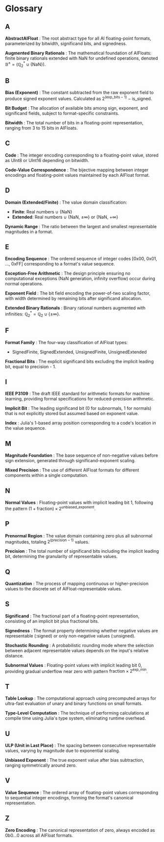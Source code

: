 # Glossary

## A

**AbstractAIFloat**
: The root abstract type for all AI floating-point formats, parameterized by bitwidth, significand bits, and signedness.

**Augmented Binary Rationals**
: The mathematical foundation of AIFloats: finite binary rationals extended with NaN for undefined operations, denoted $\mathbb{B}^\diamond = (\mathbb{Q}_2^* \cup \{\text{NaN}\})$.

## B

**Bias (Exponent)**
: The constant subtracted from the raw exponent field to produce signed exponent values. Calculated as $2^{(\text{exp\_bits} - 1)} - \text{is\_signed}$.

**Bit Budget**
: The allocation of available bits among sign, exponent, and significand fields, subject to format-specific constraints.

**Bitwidth**
: The total number of bits in a floating-point representation, ranging from 3 to 15 bits in AIFloats.

## C

**Code**
: The integer encoding corresponding to a floating-point value, stored as UInt8 or UInt16 depending on bitwidth.

**Code-Value Correspondence**
: The bijective mapping between integer encodings and floating-point values maintained by each AIFloat format.

## D

**Domain (Extended/Finite)**
: The value domain classification:
- **Finite**: Real numbers ∪ {NaN}
- **Extended**: Real numbers ∪ {NaN, ±∞} or {NaN, +∞}

**Dynamic Range**
: The ratio between the largest and smallest representable magnitudes in a format.

## E

**Encoding Sequence**
: The ordered sequence of integer codes [0x00, 0x01, ..., 0xFF] corresponding to a format's value sequence.

**Exception-Free Arithmetic**
: The design principle ensuring no computational exceptions (NaN generation, infinity overflow) occur during normal operations.

**Exponent Field**
: The bit field encoding the power-of-two scaling factor, with width determined by remaining bits after significand allocation.

**Extended Binary Rationals**
: Binary rational numbers augmented with infinities: $\mathbb{Q}_2^* = \mathbb{Q}_2 \cup \{\pm\infty\}$.

## F

**Format Family**
: The four-way classification of AIFloat types:
- SignedFinite, SignedExtended, UnsignedFinite, UnsignedExtended

**Fractional Bits**
: The explicit significand bits excluding the implicit leading bit, equal to precision - 1.

## I

**IEEE P3109**
: The draft IEEE standard for arithmetic formats for machine learning, providing formal specifications for reduced-precision arithmetic.

**Implicit Bit**
: The leading significand bit (0 for subnormals, 1 for normals) that is not explicitly stored but assumed based on exponent value.

**Index**
: Julia's 1-based array position corresponding to a code's location in the value sequence.

## M

**Magnitude Foundation**
: The base sequence of non-negative values before sign extension, generated through significand-exponent scaling.

**Mixed Precision**
: The use of different AIFloat formats for different components within a single computation.

## N

**Normal Values**
: Floating-point values with implicit leading bit 1, following the pattern $(1 + \text{fraction}) \times 2^{\text{unbiased\_exponent}}$.

## P

**Prenormal Region**
: The value domain containing zero plus all subnormal magnitudes, totaling $2^{(\text{precision} - 1)}$ values.

**Precision**
: The total number of significand bits including the implicit leading bit, determining the granularity of representable values.

## Q

**Quantization**
: The process of mapping continuous or higher-precision values to the discrete set of AIFloat-representable values.

## S

**Significand**
: The fractional part of a floating-point representation, consisting of an implicit bit plus fractional bits.

**Signedness**
: The format property determining whether negative values are representable (:signed) or only non-negative values (:unsigned).

**Stochastic Rounding**
: A probabilistic rounding mode where the selection between adjacent representable values depends on the input's relative distance.

**Subnormal Values**
: Floating-point values with implicit leading bit 0, providing gradual underflow near zero with pattern $\text{fraction} \times 2^{\text{exp\_min}}$.

## T

**Table Lookup**
: The computational approach using precomputed arrays for ultra-fast evaluation of unary and binary functions on small formats.

**Type-Level Computation**
: The technique of performing calculations at compile time using Julia's type system, eliminating runtime overhead.

## U

**ULP (Unit in Last Place)**
: The spacing between consecutive representable values, varying by magnitude due to exponential scaling.

**Unbiased Exponent**
: The true exponent value after bias subtraction, ranging symmetrically around zero.

## V

**Value Sequence**
: The ordered array of floating-point values corresponding to sequential integer encodings, forming the format's canonical representation.

## Z

**Zero Encoding**
: The canonical representation of zero, always encoded as 0b0...0 across all AIFloat formats.